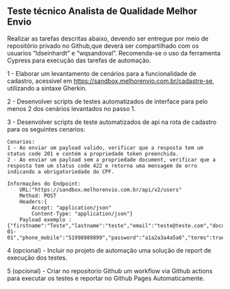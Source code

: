 ## Teste técnico Analista de Qualidade Melhor Envio

Realizar as tarefas descritas abaixo, devendo ser entregue por meio de repositório privado no Github,que deverá ser compartilhado com os usuarios “ldseinhardt” e “wqsandoval”.
Recomenda-se o uso da ferramenta Cypress para execução das tarefas de automação.

1 - Elaborar um levantamento de cenários para a funcionalidade de cadastro, acessivel em https://sandbox.melhorenvio.com.br/cadastre-se, utilizando a sintaxe Gherkin.
	
2 - Desenvolver scripts de testes automatizados de interface para pelo menos 2 dos cenários levantados no passo 1. 

3 - Desenvolver scripts de teste automatizados de api na rota de cadastro para os seguintes cenarios:
	 	
 	Cenarios:
 	1 - Ao enviar um payload valido, verificar que a resposta tem um status code 201 e contém a propriedade token preenchida.
  	2 - Ao enviar um payload sem a propriedade document, verificar que a resposta tem um status code 422 e retorna uma mensagem de erro indicando a obrigatoriedade do CPF.
	
	Informações do Endpoint:
		URL:"https://sandbox.melhorenvio.com.br/api/v2/users"
		Method: POST
		Headers:{
			Accept: "application/json"
			Content-Type: "application/json"}
		Payload exemplo :{"firstname":"Teste","lastname":"teste","email":"teste@teste.com","document":"71172405042","birthdate":"1990-01-01","phone_mobile":"51998989899","password":"a1a2a3a4a5a6","terms":true}
	 
4 (opcional) - Incluir no projeto de automação uma solução de report de execução dos testes. 

5 (opcional) - Criar no repositorio Github um workflow via Github actions para executar os testes e reportar no Github Pages Automaticamente.
